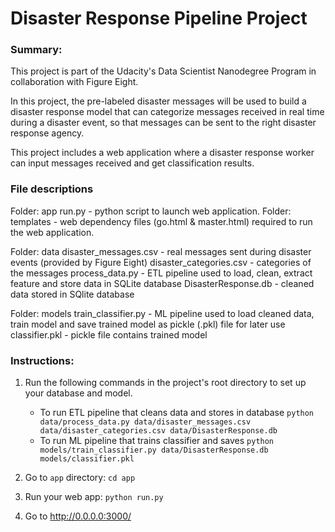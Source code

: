 # Disaster Response Pipeline Project

### Summary:

This project is part of the Udacity's Data Scientist Nanodegree Program in collaboration with Figure Eight.

In this project, the pre-labeled disaster messages will be used to build a disaster response model that can categorize messages received in real time during a disaster event, so that messages can be sent to the right disaster response agency.

This project includes a web application where a disaster response worker can input messages received and get classification results.

### File descriptions

Folder: app
run.py - python script to launch web application.
Folder: templates - web dependency files (go.html & master.html) required to run the web application.

Folder: data
disaster_messages.csv - real messages sent during disaster events (provided by Figure Eight)
disaster_categories.csv - categories of the messages
process_data.py - ETL pipeline used to load, clean, extract feature and store data in SQLite database
DisasterResponse.db - cleaned data stored in SQlite database

Folder: models
train_classifier.py - ML pipeline used to load cleaned data, train model and save trained model as pickle (.pkl) file for later use
classifier.pkl - pickle file contains trained model

### Instructions:
1. Run the following commands in the project's root directory to set up your database and model.

    - To run ETL pipeline that cleans data and stores in database
        `python data/process_data.py data/disaster_messages.csv data/disaster_categories.csv data/DisasterResponse.db`
    - To run ML pipeline that trains classifier and saves
        `python models/train_classifier.py data/DisasterResponse.db models/classifier.pkl`

2. Go to `app` directory: `cd app`

3. Run your web app: `python run.py`

4. Go to http://0.0.0.0:3000/

